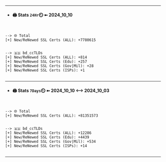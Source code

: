 

---
- #### 🖨️ **Stats** `24Hr`⏲️ ➼ 2024_10_10
```console


--> 🌐 Total
[+] New/ReNewed SSL Certs (ALL): +7780615


--> 🇧🇩 bd_ccTLDs
[+] New/ReNewed SSL Certs (ALL): +814
[+] New/ReNewed SSL Certs (Edu): +257
[+] New/ReNewed SSL Certs (Gov|Mil): +28
[+] New/ReNewed SSL Certs (ISPs): +1


```

---
- #### 🖨️ **Stats** `7Days`⏲️ ➼ 2024_10_10 <--> 2024_10_03
```console


--> 🌐 Total
[+] New/ReNewed SSL Certs (ALL): +81351573


--> 🇧🇩 bd_ccTLDs
[+] New/ReNewed SSL Certs (ALL): +12286
[+] New/ReNewed SSL Certs (Edu): +4439
[+] New/ReNewed SSL Certs (Gov|Mil): +534
[+] New/ReNewed SSL Certs (ISPs): +14


```

---

